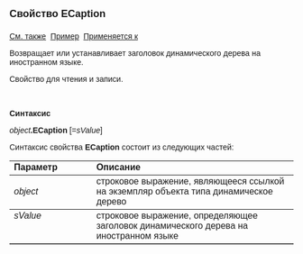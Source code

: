 ﻿<html>
<head>
<title>Дерево\ECaption</title>
</head>

<body>

<p><font size="4" face="Arial"><strong>Свойство ECaption<br>
<br>
</strong></font><font face="Arial"><a href="../AsDynamicTree.html">См. также</a>&nbsp;
<u>Пример</u>&nbsp; <a href="../AsDynamicTree.html">Применяется к</a></font></p>

<p><font face="Arial">Возвращает или устанавливает заголовок динамического дерева на 
    иностранном языке.</font></p>

<p><font face="Arial">Свойство для чтения и записи.</font></p>

<p class="label">&nbsp;</p>

<p class="label"><font face="Arial"><b>Синтаксис</b></font></p>

<p><font face="Arial"><em>object</em><strong>.ECaption </strong>[=<em>sValue</em>]&nbsp;</font></p>

<p><font face="Arial">Синтаксис свойства <b>ECaption</b>
состоит из следующих частей:</font></p>

<table border="1" cellPadding="5" cols="2" frame="below" rules="rows">
<TBODY>
  <tr vAlign="top">
    <td class="label" width="29%"><font face="Arial"><b>Параметр</b></font></td>
    <td class="label" width="71%"><font face="Arial"><strong>Описание</strong></font></td>
  </tr>
  <tr>
    <td width="29%"><font face="Arial"><em>object</em></font></td>
    <td width="71%"><font face="Arial">строковое выражение, являющееся 
	ссылкой на экземпляр объекта типа динамическое дерево</font></td>
  </tr>
  <tr vAlign="top">
    <td width="29%"><font face="Arial"><em>sValue</em></font></td>
    <td width="71%"><font face="Arial">строковое выражение, 
	определяющее заголовок динамического дерева на иностранном языке</font></td>
  </tr>
</TBODY>
</table>
</body>
</html>
